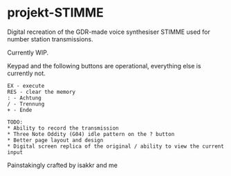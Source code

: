 # projekt-STIMME
Digital recreation of the GDR-made voice synthesiser STIMME used for number station transmissions.

Currently WIP.

Keypad and the following buttons are operational, everything else is currently not.
```
EX - execute
RES - clear the memory
: - Achtung
/ - Trennung
+ - Ende
```

```
TODO:
* Ability to record the transmission
* Three Note Oddity (G04) idle pattern on the ? button
* Better page layout and design
* Digital screen replica of the original / ability to view the current input
```

Painstakingly crafted by isakkr and me
